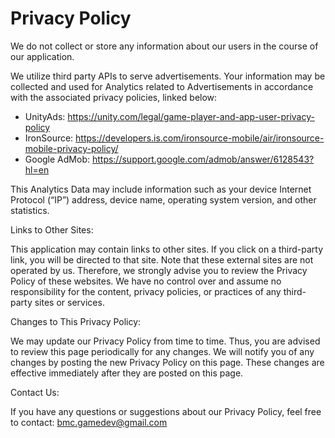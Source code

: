 # Privacy Policy

We do not collect or store any information about our users in the course of our application.  

We utilize third party APIs to serve advertisements.  Your information may be collected and used for Analytics related to Advertisements in accordance with the associated privacy policies, linked below:

- UnityAds: https://unity.com/legal/game-player-and-app-user-privacy-policy
- IronSource: https://developers.is.com/ironsource-mobile/air/ironsource-mobile-privacy-policy/
- Google AdMob: https://support.google.com/admob/answer/6128543?hl=en

This Analytics Data may include information such as your device Internet Protocol (“IP”) address, device name, operating system version, and other statistics.

Links to Other Sites:

This application may contain links to other sites. If you click on a third-party link, you will be directed to that site. Note that these external sites are not operated by us. Therefore, we strongly advise you to review the Privacy Policy of these websites. We have no control over and assume no responsibility for the content, privacy policies, or practices of any third-party sites or services.

Changes to This Privacy Policy:

We may update our Privacy Policy from time to time. Thus, you are advised to review this page periodically for any changes. We will notify you of any changes by posting the new Privacy Policy on this page. These changes are effective immediately after they are posted on this page.

Contact Us:

If you have any questions or suggestions about our Privacy Policy, feel free to contact: bmc.gamedev@gmail.com 












